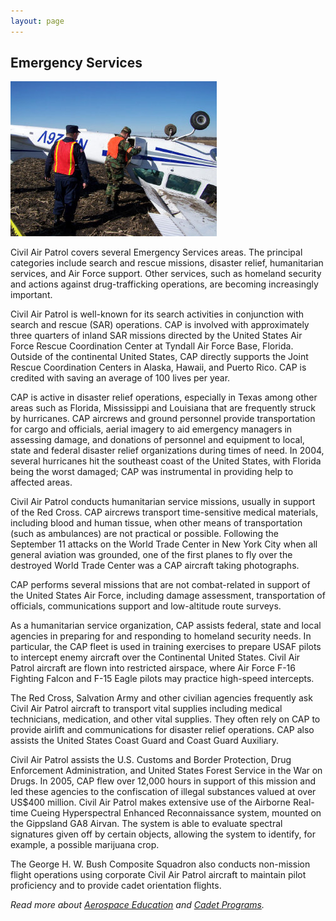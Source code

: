 ```yaml
---
layout: page
---
```


## Emergency Services

<span class="image right"><img src="/images/missions-es.jpg" /></span>

Civil Air Patrol covers several Emergency Services areas. The principal categories include search and rescue missions, disaster relief, humanitarian services, and Air Force support. Other services, such as homeland security and actions against drug-trafficking operations, are becoming increasingly important.

Civil Air Patrol is well-known for its search activities in conjunction with search and rescue (SAR) operations. CAP is involved with approximately three quarters of inland SAR missions directed by the United States Air Force Rescue Coordination Center at Tyndall Air Force Base, Florida. Outside of the continental United States, CAP directly supports the Joint Rescue Coordination Centers in Alaska, Hawaii, and Puerto Rico. CAP is credited with saving an average of 100 lives per year.

CAP is active in disaster relief operations, especially in Texas among other areas such as Florida, Mississippi and Louisiana that are frequently struck by hurricanes. CAP aircrews and ground personnel provide transportation for cargo and officials, aerial imagery to aid emergency managers in assessing damage, and donations of personnel and equipment to local, state and federal disaster relief organizations during times of need. In 2004, several hurricanes hit the southeast coast of the United States, with Florida being the worst damaged; CAP was instrumental in providing help to affected areas.

Civil Air Patrol conducts humanitarian service missions, usually in support of the Red Cross. CAP aircrews transport time-sensitive medical materials, including blood and human tissue, when other means of transportation (such as ambulances) are not practical or possible. Following the September 11 attacks on the World Trade Center in New York City when all general aviation was grounded, one of the first planes to fly over the destroyed World Trade Center was a CAP aircraft taking photographs.

CAP performs several missions that are not combat-related in support of the United States Air Force, including damage assessment, transportation of officials, communications support and low-altitude route surveys.

As a humanitarian service organization, CAP assists federal, state and local agencies in preparing for and responding to homeland security needs. In particular, the CAP fleet is used in training exercises to prepare USAF pilots to intercept enemy aircraft over the Continental United States. Civil Air Patrol aircraft are flown into restricted airspace, where Air Force F-16 Fighting Falcon and F-15 Eagle pilots may practice high-speed intercepts.

The Red Cross, Salvation Army and other civilian agencies frequently ask Civil Air Patrol aircraft to transport vital supplies including medical technicians, medication, and other vital supplies. They often rely on CAP to provide airlift and communications for disaster relief operations. CAP also assists the United States Coast Guard and Coast Guard Auxiliary.

Civil Air Patrol assists the U.S. Customs and Border Protection, Drug Enforcement Administration, and United States Forest Service in the War on Drugs. In 2005, CAP flew over 12,000 hours in support of this mission and led these agencies to the confiscation of illegal substances valued at over US$400 million. Civil Air Patrol makes extensive use of the Airborne Real-time Cueing Hyperspectral Enhanced Reconnaissance system, mounted on the Gippsland GA8 Airvan. The system is able to evaluate spectral signatures given off by certain objects, allowing the system to identify, for example, a possible marijuana crop.

The George H. W. Bush Composite Squadron also conducts non-mission flight operations using corporate Civil Air Patrol aircraft to maintain pilot proficiency and to provide cadet orientation flights.

_Read more about [Aerospace Education](/missions/ae) and [Cadet Programs](/missions/cp)._